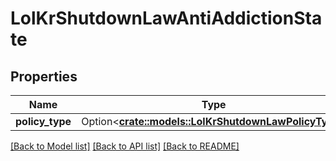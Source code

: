 # LolKrShutdownLawAntiAddictionState

## Properties

Name | Type | Description | Notes
------------ | ------------- | ------------- | -------------
**policy_type** | Option<[**crate::models::LolKrShutdownLawPolicyType**](LolKrShutdownLawPolicyType.md)> |  | [optional]

[[Back to Model list]](../README.md#documentation-for-models) [[Back to API list]](../README.md#documentation-for-api-endpoints) [[Back to README]](../README.md)


